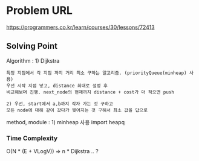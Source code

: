 # Problem URL
https://programmers.co.kr/learn/courses/30/lessons/72413

## Solving Point 

Algorithm : 
    1) Dijkstra
    
    특정 지점에서 각 지점 까지 거리 최소 구하는 알고리즘. (priorityQueue(minheap) 사용)
    우선 시작 지점 넣고, distance 최대로 설정 후
    비교해보며 진행. next_node의 현재까지 distance + cost가 더 적으면 push

    2) 우선, start에서 a,b까지 각자 가는 것 구하고
    모든 node에 대해 같이 갔다가 찢어지는 것 구해서 최소 값을 답으로


method, module :
    1) minheap 사용
        import heapq

### Time Complexity
O(N * (E + VLogV)) => n * Dijkstra .. ?